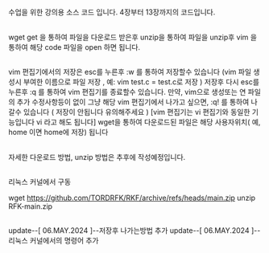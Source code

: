##
수업을 위한 강의용 소스 코드 입니다.
4장부터 13장까지의 코드입니다.
##

##
wget get 을 통하여 파일을 다운로드 받은후 unzip을 통하여 파일을 unzip후 
vim 을 통하여 해당 code 파일을 open 하면 됩니다.
##

##
vim 편집기에서의 저장은 esc를 누른후 :w 를 통하여  저장할수 있습니다 (vim 파일 생성시 부여한 이름으로 파일 저장 , 예: vim test.c = test.c로 저장 )
저장후 다시 esc를 누른후 :q 를 통하여 vim 편집기를 종료할수 있습니다.
만약, vim으로 생성또는 연 파일의 추가 수정사항등이 없이 그냥 해당 vim 편집기에서 나가고 싶으면, :q! 를 통하여 나갈수 있습니다 ( 저장이 안됩니다 유의해주세요 )
[vim 편집기는 vi 편집기와 동일한 기능입니다 vi 라고 해도 됩니다]
wget을 통하여 다운로드된 파일은 해당 사용자위치( 예, home 이면 home에 저장) 됩니다
##

##
자세한 다운로드 방법, unzip 방법은 추후에 작성예정입니다.
##

##
리눅스 커널에서 구동

wget https://github.com/TORDRFK/RKF/archive/refs/heads/main.zip
unzip RFK-main.zip

##

update--[ 06.MAY.2024 ]--저장후 나가는방법 추가
update--[ 06.MAY.2024 ]--리눅스 커널에서의 명령어 추가 
